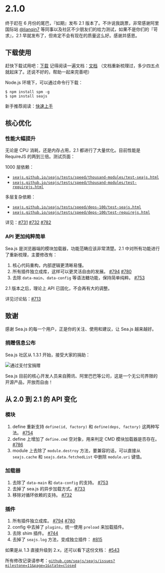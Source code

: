 # 2.1.0

终于赶在 6 月份的尾巴，『如期』发布 2.1 版本了。不许说我跳票，非常感谢阿里国际站 [@lianqin7](https://github.com/lianqin7) 等同事以及社区不少朋友们的给力测试，如果不是你们的『苛求』，2.1 早就发布了，但肯定不会有现在的质量这么好。感谢并感恩。

## 下载使用

赶快下载试用吧：[下载](http://seajs.org/docs/#downloads)
记得阅读一遍文档：[文档](http://seajs.org/docs/) （文档重新梳理过，多少四五点就起床了。还说不好的，帮助一起来完善吧）

Node.js 环境下，可以通过命令行下载：

```
$ npm install spm -g
$ spm install seajs 
```

新手推荐阅读：[快速上手](http://seajs.org/docs/#quick-start)

## 核心优化

### 性能大幅提升

无论是 CPU 消耗，还是内存占用，2.1 都进行了大量优化。目前性能是 RequireJS 的两到三倍。测试页面：

1000 层依赖：

*   [`seajs.github.io/seajs/tests/speed/thousand-modules/test-seajs.html`](http://seajs.github.io/seajs/tests/speed/thousand-modules/test-seajs.html)
*   [`seajs.github.io/seajs/tests/speed/thousand-modules/test-requirejs.html`](http://seajs.github.io/seajs/tests/speed/thousand-modules/test-requirejs.html)

多层复杂依赖：

*   [`seajs.github.io/seajs/tests/speed/deps-100/test-seajs.html`](http://seajs.github.io/seajs/tests/speed/deps-100/test-seajs.html)
*   [`seajs.github.io/seajs/tests/speed/deps-100/test-requirejs.html`](http://seajs.github.io/seajs/tests/speed/deps-100/test-requirejs.html)

详见：[#731](https://github.com/seajs/seajs/issues/731) [#732](https://github.com/seajs/seajs/issues/732) [#782](https://github.com/seajs/seajs/issues/782)

### API 更加纯粹简单

Sea.js 是浏览器端的模块加载器，功能范畴应该非常清楚。2.1 中对所有功能进行了重新梳理，主要修改有：

1.  核心代码重构，内部逻辑更清晰易懂。
2.  所有插件独立成库，这样可以更灵活自由的发展。 [#794](https://github.com/seajs/seajs/issues/794) [#780](https://github.com/seajs/seajs/issues/780)
3.  去除 `data-main`、`data-config` 等语法糖功能，保持简单纯粹。 [#753](https://github.com/seajs/seajs/issues/753)

2.1 版本之后，理论上 API 已固化，不会再有大的调整。

详见讨论贴：[#713](https://github.com/seajs/seajs/issues/713)

## 致谢

感谢 Sea.js 的每一个用户，正是你的关注、使用和建议，让 Sea.js 越来越好。

### 捐赠信息公布

Sea.js 社区从 1.3.1 开始，接受大家的捐助：

![通过支付宝捐赠](https://me.alipay.com/lifesinger)

Sea.js 目前的核心开发人员来自腾讯、阿里巴巴等公司，这是一个无公司界限的开源产品，开放而自由！

## 从 2.0 到 2.1 的 API 变化

### 模块

1.  define 重新支持 `define(id, factory)` 和 `define(deps, factory)` 这两种写法。 [#754](https://github.com/seajs/seajs/issues/754)
2.  define 上增加了 `define.cmd` 空对象，用来判定 CMD 模块加载器是否存在。 [#786](https://github.com/seajs/seajs/issues/786)
3.  module 上去除了 `module.destroy` 方法，要兼容的话，可以直接从 `seajs.cache` 和 `seajs.data.fetchedList` 中删除 `module.uri` 键值。

### 加载器

1.  去除了 `data-main` 和 `data-config` 的支持。 [#753](https://github.com/seajs/seajs/issues/753)
2.  去掉了 sea.js 的异步加载方式。[#733](https://github.com/seajs/seajs/issues/733)
3.  移除对循环依赖的支持。 [#732](https://github.com/seajs/seajs/issues/732)

### 插件

1.  所有插件独立成库。 [#794](https://github.com/seajs/seajs/issues/794) [#780](https://github.com/seajs/seajs/issues/780)
2.  config 中去掉了 `plugins`，统一使用 `preload` 来加载插件。
3.  去除 shim 插件。 [#744](https://github.com/seajs/seajs/issues/744)
4.  去掉了 `seajs.log` 方法，变成独立插件： [#815](https://github.com/seajs/seajs/issues/815)

如果是从 1.3 直接升级到 2.x，还可以看下这份文档： [#543](https://github.com/seajs/seajs/issues/543)

所有修改记录请参考：[`github.com/seajs/seajs/issues?milestone=11&page=1&state=closed`](https://github.com/seajs/seajs/issues?milestone=11&page=1&state=closed)